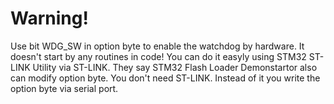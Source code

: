 # Warning!
Use bit WDG_SW in option byte to enable the watchdog by hardware. It doesn't start by any routines in code!
You can do it easyly using STM32 ST-LINK Utility via ST-LINK. They say STM32 Flash Loader Demonstartor also can modify
option byte. You don't need ST-LINK. Instead of it you write the option byte via serial port.
